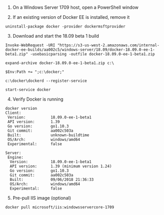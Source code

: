 1. On a Windows Server 1709 host, open a PowerShell window

2. If an existing version of Docker EE is installed, remove it

`uninstall-package docker -provider dockermsftprovider`

3. Download and start the 18.09 beta 1 build

`Invoke-WebRequest -URI "https://s3-us-west-2.amazonaws.com/internal-docker-ee-builds/aa002c5/windows-server/18.09/docker-18.09.0-ee-1-beta1.zip" -usebasicparsing -outfile docker-18.09.0-ee-1-beta1.zip`

`expand-archive docker-18.09.0-ee-1-beta1.zip c:\`

`$Env:Path += ";c:\docker;"`

`c:\docker\dockerd --register-service`

`start-service docker`

4. Verify Docker is running

```
docker version
Client:
 Version:           18.09.0-ee-1-beta1
 API version:       1.39
 Go version:        go1.10.3
 Git commit:        aa002c503a
 Built:             unknown-buildtime
 OS/Arch:           windows/amd64
 Experimental:      false

Server:
 Engine:
  Version:          18.09.0-ee-1-beta1
  API version:      1.39 (minimum version 1.24)
  Go version:       go1.10.3
  Git commit:       aa002c503a
  Built:            09/06/2018 21:36:33
  OS/Arch:          windows/amd64
  Experimental:     false
  ```
  
5. Pre-pull IIS image (optional)

```
docker pull microsoft/iis:windowsservercore-1709
```